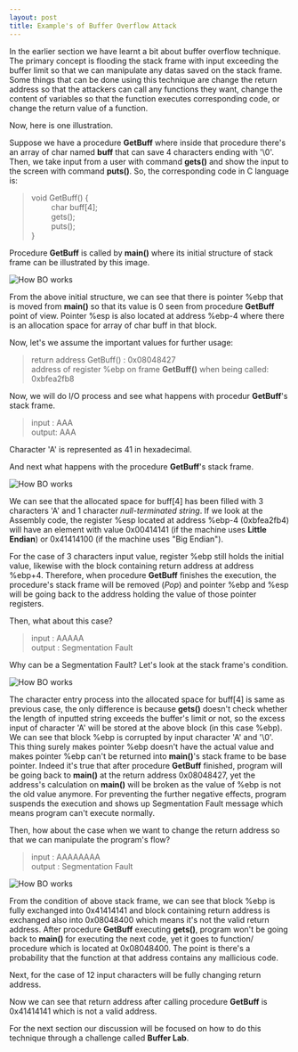```yaml
---
layout: post
title: Example's of Buffer Overflow Attack
---
```


In the earlier section we have learnt a bit about buffer overflow technique. The primary concept is flooding the stack frame with input exceeding the buffer limit so that we can manipulate any datas saved on the stack frame. Some things that can be done using this technique are change the return address so that the attackers can call any functions they want, change the content of variables so that the function executes corresponding code, or change the return value of a function.

Now, here is one illustration. 

Suppose we have a procedure **GetBuff** where inside that procedure there's an array of char named **buff** that can save 4 characters ending with '\0'. Then, we take input from a user with command **gets()** and show the input to the screen with command **puts()**. So, the corresponding code in C language is:

> void GetBuff() {<br />
> &nbsp;&nbsp;&nbsp;&nbsp;&nbsp;&nbsp;&nbsp;&nbsp;&nbsp;char buff[4];<br />
> &nbsp;&nbsp;&nbsp;&nbsp;&nbsp;&nbsp;&nbsp;&nbsp;&nbsp;gets();<br />
> &nbsp;&nbsp;&nbsp;&nbsp;&nbsp;&nbsp;&nbsp;&nbsp;&nbsp;puts();<br />
> }<br />

Procedure **GetBuff** is called by **main()** where its initial structure of stack frame can be illustrated by this image.

<img src="https://github.com/albertusk95/irk_assets/blob/master/img/howboworks00.png?raw=true" alt="How BO works" title="https://i2.wp.com/www.tenouk.com/Bufferoverflowc/Bufferoverflow4_files/image001.png" />

From the above initial structure, we can see that there is pointer %ebp that is moved from **main()** so that its value is 0 seen from procedure **GetBuff** point of view. Pointer %esp is also located at address %ebp-4 where there is an allocation space for array of char buff in that block.

Now, let's we assume the important values for further usage:

> return address GetBuff() : 0x08048427<br />
> address of register %ebp on frame **GetBuff()** when being called: 0xbfea2fb8<br />

Now, we will do I/O process and see what happens with procedur **GetBuff**'s stack frame.

> input : AAA<br />
> output: AAA<br />

Character 'A' is represented as 41 in hexadecimal.

And next what happens with the procedure **GetBuff**'s stack frame.

<img src="https://github.com/albertusk95/irk_assets/blob/master/img/howboworks01.png?raw=true" alt="How BO works" title="https://i2.wp.com/www.tenouk.com/Bufferoverflowc/Bufferoverflow4_files/image002.png" />

We can see that the allocated space for buff[4] has been filled with 3 characters 'A' and 1 character _null-terminated string_. If we look at the Assembly code, the register %esp located at address %ebp-4 (0xbfea2fb4) will have an element with value 0x00414141 (if the machine uses **Little Endian**) or 0x41414100 (if the machine uses "Big Endian").

For the case of 3 characters input value, register %ebp still holds the initial value, likewise with the block containing return address at address %ebp+4. Therefore, when procedure **GetBuff** finishes the execution, the procedure's stack frame will be removed (_Pop_) and pointer %ebp and %esp will be going back to the address holding the value of those pointer registers.

Then, what about this case?

> input : AAAAA<br />
> output : Segmentation Fault<br />

Why can be a Segmentation Fault? Let's look at the stack frame's condition.

<img src="https://github.com/albertusk95/irk_assets/blob/master/img/howboworks02.png?raw=true" alt="How BO works" title="https://i1.wp.com/www.tenouk.com/Bufferoverflowc/Bufferoverflow4_files/image003.png" />

The character entry process into the allocated space for buff[4] is same as previous case, the only difference is because **gets()** doesn't check whether the length of inputted string exceeds the buffer's limit or not, so the excess input of character 'A' will be stored at the above block (in this case %ebp). We can see that block %ebp is corrupted by input character 'A' and '\0'. This thing surely makes pointer %ebp doesn't have the actual value and makes pointer %ebp can't be returned into **main()**'s stack frame to be base pointer. Indeed it's true that after procedure **GetBuff** finished, program will be going back to **main()** at the return address 0x08048427, yet the address's calculation on **main()** will be broken as the value of %ebp is not the old value anymore. For preventing the further negative effects, program suspends the execution and shows up Segmentation Fault message which means program can't execute normally.

Then, how about the case when we want to change the return address so that we can manipulate the program's flow?

> input : AAAAAAAA<br />
> output : Segmentation Fault<br />

<img src="https://github.com/albertusk95/irk_assets/blob/master/img/howboworks03.png?raw=true" alt="How BO works" title="https://i1.wp.com/www.tenouk.com/Bufferoverflowc/Bufferoverflow4_files/image004.png" />

From the condition of above stack frame, we can see that block %ebp is fully exchanged into 0x41414141 and block containing return address is exchanged also into 0x08048400 which means it's not the valid return address. After procedure **GetBuff** executing **gets()**, program won't be going back to **main()** for executing the next code, yet it goes to function/ procedure which is located at 0x08048400. The point is there's a probability that the function at that address contains any mallicious code.

Next, for the case of 12 input characters will be fully changing return address. 

Now we can see that return address after calling procedure **GetBuff** is 0x41414141 which is not a valid address.

For the next section our discussion will be focused on how to do this technique through a challenge called **Buffer Lab**.




